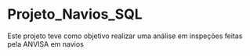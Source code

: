 # Projeto_Navios_SQL
 Este projeto teve como objetivo realizar uma análise em inspeções feitas pela ANVISA  em navios
